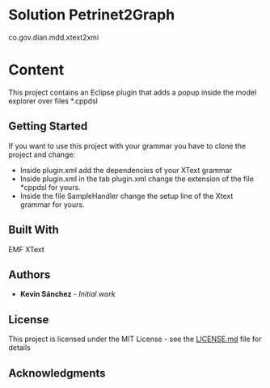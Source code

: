 # Solution Petrinet2Graph
co.gov.dian.mdd.xtext2xmi
# Content

This project contains an Eclipse plugin that adds a popup inside the model explorer over files *.cppdsl

## Getting Started
If you want to use this project with your grammar you have to clone the project and change:
* Inside plugin.xml add the dependencies of your XText grammar
* Inside plugin.xml in the tab plugin.xml change the extension of the file *cppdsl for yours.
* Inside the file SampleHandler change the setup line of the Xtext grammar for yours.


## Built With
EMF
XText

## Authors

* **Kevin Sánchez** - *Initial work*

## License

This project is licensed under the MIT License - see the [LICENSE.md](LICENSE.md) file for details

## Acknowledgments

